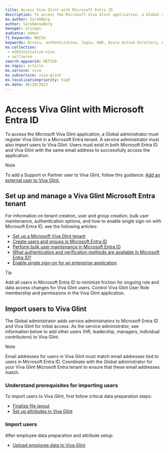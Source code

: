 ```yaml
---
title: Access Viva Glint with Microsoft Entra ID
description: To access the Microsoft Viva Glint application, a Global administrator must first register Viva Glint in a Microsoft Entra tenant.
ms.author: SarahBerg
author: SarahAnneBerg
manager: elizapo
audience: admin
f1.keywords: NOCSH
keywords: Access, authentication, login, AAD, Azure Active Directory, Azure AD, sign in 
ms.collection: 
 - m365initiative-viva
 - selfserve
search-appverid: MET150
ms.topic: article
ms.service: viva
ms.subservice: viva-glint
ms.localizationpriority: high
ms.date: 06/20/2023
---
```


# Access Viva Glint with Microsoft Entra ID

To access the Microsoft Viva Glint application, a Global administrator must register Viva Glint in a Microsoft Entra tenant. A service administrator must also import users to Viva Glint. Users must exist in both Microsoft Entra ID and Viva Glint with the same email address to successfully access the application.

>[!NOTE]
> To add a Support or Partner user to Viva Glint, follow this guidance: [Add an external user to Viva Glint.](https://go.microsoft.com/fwlink/?linkid=2240483)

<a name='set-up-and-manage-a-viva-glint-azure-active-directory-tenant'></a>

## Set up and manage a Viva Glint Microsoft Entra tenant

For information on tenant creation, user and group creation, bulk user maintenance, authentication options, and how to enable single sign-on with Microsoft Entra ID, see the following articles:

- [Set up a Microsoft Viva Glint tenant](https://go.microsoft.com/fwlink/?linkid=2230741)
- [Create users and groups in Microsoft Entra ID](/training/modules/create-users-and-groups-in-azure-active-directory/)
- [Perform bulk user maintenance in Microsoft Entra ID](/training/modules/manage-user-accounts-licenses-microsoft-365/7-perform-bulk-user-maintenance-azure-active-directory)
- [What authentication and verification methods are available in Microsoft Entra ID?](/azure/active-directory/authentication/concept-authentication-methods)
- [Enable single sign-on for an enterprise application](/azure/active-directory/manage-apps/add-application-portal-setup-sso)

>[!TIP]
> Add all users in Microsoft Entra ID to minimize friction for ongoing role and data access changes for Viva Glint users. Control Viva Glint User Role membership and permissions in the Viva Glint application.

## Import users to Viva Glint

The Global administrator adds service administrators to Microsoft Entra ID and Viva Glint for initial access. As the service administrator, see information below to add other users (HR, leadership, managers, individual contributors) to Viva Glint.

> [!NOTE]
> Email addresses for users in Viva Glint must match email addresses tied to users in Microsoft Entra ID. Coordinate with the Global administrator for your Viva Glint Microsoft Entra tenant to ensure that these email addresses match.

### Understand prerequisites for importing users

To import users to Viva Glint, first follow critical data preparation steps:

- [Finalize file layout](https://go.microsoft.com/fwlink/?linkid=2230914)
- [Set up attributes in Viva Glint](https://go.microsoft.com/fwlink/?linkid=2230742)

### Import users

After employee data preparation and attribute setup:

- [Upload employee data to Viva Glint](https://go.microsoft.com/fwlink/?linkid=2230742)
